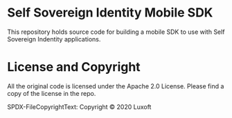 # Self Sovereign Identity Mobile SDK
 This repository holds source code for building a mobile SDK to use with Self Sovereign Indentity applications.

# License and Copyright
All the original code is licensed under the Apache 2.0 License. Please find a copy of the license in the repo.

SPDX-FileCopyrightText: Copyright © 2020 Luxoft

